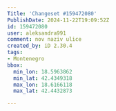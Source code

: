 ```yaml
---
Title: 'Changeset #159472080'
PublishDate: 2024-11-22T19:09:52Z
id: 159472080
user: aleksandra991
comment: nov naziv ulice
created_by: iD 2.30.4
tags:
- Montenegro
bbox:
  min_lon: 18.5963862
  min_lat: 42.4349318
  max_lon: 18.6166118
  max_lat: 42.4432873

---
```

